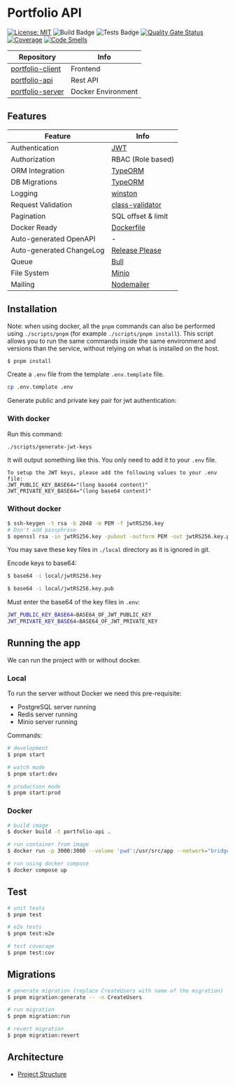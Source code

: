 # Portfolio API

[![License: MIT](https://img.shields.io/badge/License-MIT-green.svg)](https://opensource.org/licenses/MIT)
![Build Badge](https://github.com/FaZeRs/portfolio-api/workflows/Build/badge.svg)
![Tests Badge](https://github.com/FaZeRs/portfolio-api/workflows/Tests/badge.svg)
[![Quality Gate Status](https://sonarcloud.io/api/project_badges/measure?project=FaZeRs_portfolio-api&metric=alert_status)](https://sonarcloud.io/dashboard?id=FaZeRs_portfolio-api)
[![Coverage](https://sonarcloud.io/api/project_badges/measure?project=FaZeRs_portfolio-api&metric=coverage)](https://sonarcloud.io/dashboard?id=FaZeRs_portfolio-api)
[![Code Smells](https://sonarcloud.io/api/project_badges/measure?project=FaZeRs_portfolio-api&metric=code_smells)](https://sonarcloud.io/dashboard?id=FaZeRs_portfolio-api)

| Repository                                                     | Info               |
| -------------------------------------------------------------- | ------------------ |
| [portfolio-client](https://github.com/FaZeRs/portfolio-client) | Frontend           |
| [portfolio-api](https://github.com/FaZeRs/portfolio-api)       | Rest API           |
| [portfolio-server](https://github.com/FaZeRs/portfolio-server) | Docker Environment |

## Features

| Feature                  | Info                                                            |
| ------------------------ | --------------------------------------------------------------- |
| Authentication           | [JWT](https://github.com/auth0/node-jsonwebtoken)               |
| Authorization            | RBAC (Role based)                                               |
| ORM Integration          | [TypeORM](https://github.com/typeorm/typeorm)                   |
| DB Migrations            | [TypeORM](https://github.com/typeorm/typeorm)                   |
| Logging                  | [winston](https://github.com/winstonjs/winston)                 |
| Request Validation       | [class-validator](https://github.com/typestack/class-validator) |
| Pagination               | SQL offset & limit                                              |
| Docker Ready             | [Dockerfile](https://www.docker.com/)                           |
| Auto-generated OpenAPI   | -                                                               |
| Auto-generated ChangeLog | [Release Please](https://github.com/googleapis/release-please)  |
| Queue                    | [Bull](https://github.com/OptimalBits/bull)                     |
| File System              | [Minio](https://github.com/minio/minio)                         |
| Mailing                  | [Nodemailer](https://github.com/nodemailer/nodemailer)          |

## Installation

Note: when using docker, all the `pnpm` commands can also be performed using `./scripts/pnpm` (for example `./scripts/pnpm install`).
This script allows you to run the same commands inside the same environment and versions than the service, without relying on what is installed on the host.

```bash
$ pnpm install
```

Create a `.env` file from the template `.env.template` file.

```bash
cp .env.template .env
```

Generate public and private key pair for jwt authentication:

### With docker

Run this command:

```bash
./scripts/generate-jwt-keys
```

It will output something like this. You only need to add it to your `.env` file.

```
To setup the JWT keys, please add the following values to your .env file:
JWT_PUBLIC_KEY_BASE64="(long base64 content)"
JWT_PRIVATE_KEY_BASE64="(long base64 content)"
```

### Without docker

```bash
$ ssh-keygen -t rsa -b 2048 -m PEM -f jwtRS256.key
# Don't add passphrase
$ openssl rsa -in jwtRS256.key -pubout -outform PEM -out jwtRS256.key.pub
```

You may save these key files in `./local` directory as it is ignored in git.

Encode keys to base64:

```bash
$ base64 -i local/jwtRS256.key

$ base64 -i local/jwtRS256.key.pub
```

Must enter the base64 of the key files in `.env`:

```bash
JWT_PUBLIC_KEY_BASE64=BASE64_OF_JWT_PUBLIC_KEY
JWT_PRIVATE_KEY_BASE64=BASE64_OF_JWT_PRIVATE_KEY
```

## Running the app

We can run the project with or without docker.

### Local

To run the server without Docker we need this pre-requisite:

- PostgreSQL server running
- Redis server running
- Minio server running

Commands:

```bash
# development
$ pnpm start

# watch mode
$ pnpm start:dev

# production mode
$ pnpm start:prod
```

### Docker

```bash
# build image
$ docker build -t portfolio-api .

# run container from image
$ docker run -p 3000:3000 --volume 'pwd':/usr/src/app --network="bridge" --env-file .env portfolio-api

# run using docker compose
$ docker compose up
```

## Test

```bash
# unit tests
$ pnpm test

# e2e tests
$ pnpm test:e2e

# test coverage
$ pnpm test:cov
```

## Migrations

```bash
# generate migration (replace CreateUsers with name of the migration)
$ pnpm migration:generate -- -n CreateUsers

# run migration
$ pnpm migration:run

# revert migration
$ pnpm migration:revert
```

## Architecture

- [Project Structure](./docs/project-structure.md)
